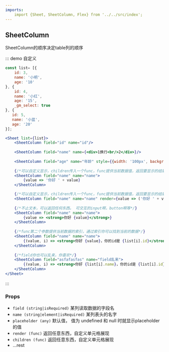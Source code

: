 ```yaml
---
imports:
    import {Sheet, SheetColumn, Flex} from '../../src/index';
---
```

## SheetColumn

SheetColumn的顺序决定table列的顺序

::: demo 自定义
```js
const list= [{
    id: 3,
    name: '小明',
    age: '10'
}, {
    id: 4,
    name: '小红',
    age: '15',
    _gm_select: true
}, {
   id: 5,
   name: '小蓝',
   age: '20'
}];
```
```jsx
<Sheet list={list}>
    <SheetColumn field="id" name="id"/>
    
    <SheetColumn field="name" name={<div>1换行<br/>2</div>}/>
    
    <SheetColumn field="age" name="年龄" style={{width: '100px', backgroundColor: 'red'}}/>
    
    {/*可以自定义显示，children传入一个func，func提供当前数据值，返回要显示的结果*/}
    <SheetColumn field="name" name="name">
        {value => '你好 ' + value}
    </SheetColumn>

    {/*可以自定义显示，children传入一个func，func提供当前数据值，返回要显示的结果*/}
    <SheetColumn field="name" name="name" render={value => ('你好 ' + value)}/>
    
    {/*不止文本，可以返回任何东西。 可交互的input啊，button啊等*/}
    <SheetColumn field="name" name="name">
        {value => <strong>你好 {value}</strong>}
    </SheetColumn>
    
    {/*func第二个参数提供当前数据的索引，通过索引你可以找到当前的数据*/}
    <SheetColumn field="name" name="name">
        {(value, i) => <strong>你好 {value}，你的id是 {list[i].id}</strong>}
    </SheetColumn>
    
    {/*field你也可以乱来，你喜欢*/}
    <SheetColumn field="asfafasfas" name="field乱来">
        {(value, i) => <strong>你好 {list[i].name}，你的id是 {list[i].id}</strong>}
    </SheetColumn>
</Sheet>
```
:::

### Props

- `field (string|isRequired)` 某列读取数据的字段名
- `name (string|element|isRequired)` 某列表头的名字
- `placeholder (any)` 默认值， 值为 undefined 和 null 时就显示placeholder的值
- `render (func)` 返回任意东西，自定义单元格展现
- `children (func)` 返回任意东西，自定义单元格展现
- ...rest